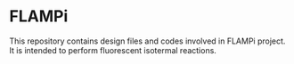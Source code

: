 # FLAMPi
This repository contains design files and codes involved in FLAMPi project. It is intended to perform fluorescent isotermal reactions.
